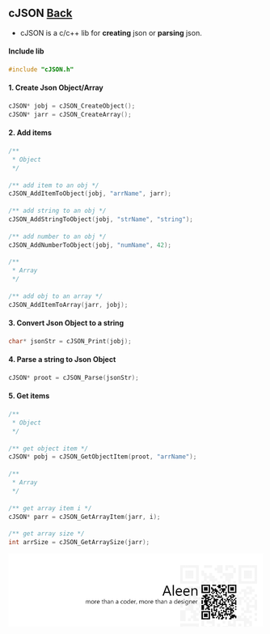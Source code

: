 ## cJSON [Back](./../c.md)

- cJSON is a c/c++ lib for **creating** json or **parsing** json.

#### Include lib

```c
#include "cJSON.h"
```

#### 1. Create Json Object/Array

```c
cJSON* jobj = cJSON_CreateObject();
cJSON* jarr = cJSON_CreateArray();
```

#### 2. Add items

```c
/**
 * Object
 */
 
/** add item to an obj */
cJSON_AddItemToObject(jobj, "arrName", jarr);

/** add string to an obj */
cJSON_AddStringToObject(jobj, "strName", "string");

/** add number to an obj */
cJSON_AddNumberToObject(jobj, "numName", 42);

/**
 * Array
 */
 
/** add obj to an array */
cJSON_AddItemToArray(jarr, jobj);
```

#### 3. Convert Json Object to a string

```c
char* jsonStr = cJSON_Print(jobj);
```

#### 4. Parse a string to Json Object

```c
cJSON* proot = cJSON_Parse(jsonStr);
```

#### 5. Get items

```c
/**
 * Object
 */
 
/** get object item */
cJSON* pobj = cJSON_GetObjectItem(proot, "arrName");

/**
 * Array
 */
 
/** get array item i */
cJSON* parr = cJSON_GetArrayItem(jarr, i);

/** get array size */
int arrSize = cJSON_GetArraySize(jarr);
```

<a href="http://aleen42.github.io/" target="_blank" ><img src="./../../../pic/tail.gif"></a>
